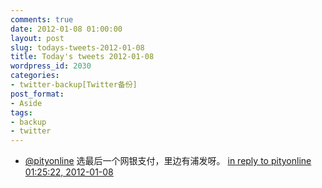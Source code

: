 ```yaml
---
comments: true
date: 2012-01-08 01:00:00
layout: post
slug: todays-tweets-2012-01-08
title: Today's tweets 2012-01-08
wordpress_id: 2030
categories:
- twitter-backup[Twitter备份]
post_format:
- Aside
tags:
- backup
- twitter
---
```





  * [@pityonline](http://twitter.com/pityonline) 选最后一个网银支付，里边有浦发呀。 [in reply to pityonline](http://twitter.com/pityonline/statuses/1.557005172664E+17) [01:25:22, 2012-01-08](http://twitter.com/gfrog/statuses/155701574692388864)




